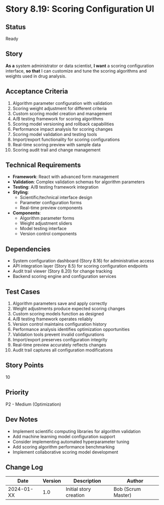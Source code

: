 # Story 8.19: Scoring Configuration UI

## Status
Ready

## Story
**As a** system administrator or data scientist,
**I want** a scoring configuration interface,
**so that** I can customize and tune the scoring algorithms and weights used in drug analysis.

## Acceptance Criteria
1. Algorithm parameter configuration with validation
2. Scoring weight adjustment for different criteria
3. Custom scoring model creation and management
4. A/B testing framework for scoring algorithms
5. Scoring model versioning and rollback capabilities
6. Performance impact analysis for scoring changes
7. Scoring model validation and testing tools
8. Import/export functionality for scoring configurations
9. Real-time scoring preview with sample data
10. Scoring audit trail and change management

## Technical Requirements
- **Framework**: React with advanced form management
- **Validation**: Complex validation schemas for algorithm parameters
- **Testing**: A/B testing framework integration
- **Styling**:
  - Scientific/technical interface design
  - Parameter configuration forms
  - Real-time preview components
- **Components**:
  - Algorithm parameter forms
  - Weight adjustment sliders
  - Model testing interface
  - Version control components

## Dependencies
- System configuration dashboard (Story 8.16) for administrative access
- API integration layer (Story 8.5) for scoring configuration endpoints
- Audit trail viewer (Story 8.20) for change tracking
- Backend scoring engine and configuration services

## Test Cases
1. Algorithm parameters save and apply correctly
2. Weight adjustments produce expected scoring changes
3. Custom scoring models function as designed
4. A/B testing framework operates reliably
5. Version control maintains configuration history
6. Performance analysis identifies optimization opportunities
7. Validation tools prevent invalid configurations
8. Import/export preserves configuration integrity
9. Real-time preview accurately reflects changes
10. Audit trail captures all configuration modifications

## Story Points
10

## Priority
P2 - Medium (Optimization)

## Dev Notes
- Implement scientific computing libraries for algorithm validation
- Add machine learning model configuration support
- Consider implementing automated hyperparameter tuning
- Add scoring algorithm performance benchmarking
- Implement collaborative scoring model development

## Change Log
| Date | Version | Description | Author |
|------|---------|-------------|--------|
| 2024-01-XX | 1.0 | Initial story creation | Bob (Scrum Master) |